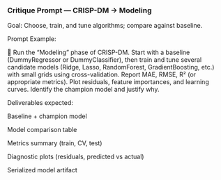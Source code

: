 ### Critique Prompt — CRISP-DM → Modeling
Goal: Choose, train, and tune algorithms; compare against baseline.

Prompt Example:

🤖 Run the “Modeling” phase of CRISP-DM. Start with a baseline (DummyRegressor or DummyClassifier), then train and tune several candidate models (Ridge, Lasso, RandomForest, GradientBoosting, etc.) with small grids using cross-validation. Report MAE, RMSE, R² (or appropriate metrics). Plot residuals, feature importances, and learning curves. Identify the champion model and justify why.

Deliverables expected:

Baseline + champion model

Model comparison table

Metrics summary (train, CV, test)

Diagnostic plots (residuals, predicted vs actual)

Serialized model artifact
